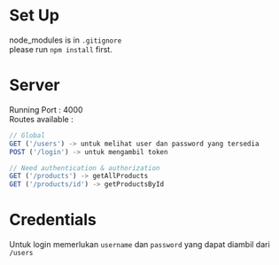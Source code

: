 # Set Up
node_modules is in `.gitignore`<br>
please run `npm install` first.<br>

# Server
Running Port : 4000<br>
Routes available :<br>
```js
// Global
GET ('/users') -> untuk melihat user dan password yang tersedia
POST ('/login') -> untuk mengambil token

// Need authentication & authorization
GET ('/products') -> getAllProducts
GET ('/products/id') -> getProductsById
```

# Credentials
Untuk login memerlukan `username` dan `password` yang dapat diambil dari `/users`